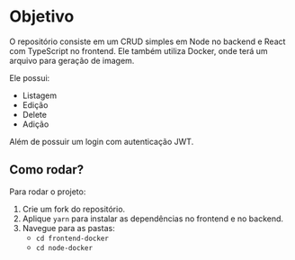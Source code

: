 # Objetivo

O repositório consiste em um CRUD simples em Node no backend e React com TypeScript no frontend. Ele também utiliza Docker, onde terá um arquivo para geração de imagem.

Ele possui:
- Listagem
- Edição
- Delete
- Adição

Além de possuir um login com autenticação JWT.

## Como rodar?

Para rodar o projeto:
1. Crie um fork do repositório.
2. Aplique `yarn` para instalar as dependências no frontend e no backend.
3. Navegue para as pastas:
   - `cd frontend-docker`
   - `cd node-docker`
